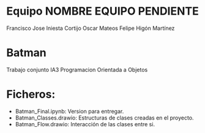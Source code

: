 # Equipo NOMBRE EQUIPO PENDIENTE
Francisco Jose Iniesta Cortijo
Oscar Mateos
Felipe Higón Martínez
# Batman
Trabajo conjunto IA3 Programacion Orientada a Objetos
# Ficheros:
- Batman_Final.ipynb: Version para entregar.
- Batman_Classes.drawio: Estructuras de clases creadas en el proyecto.
- Batman_Flow.drawio: Interacción de las clases entre si.
